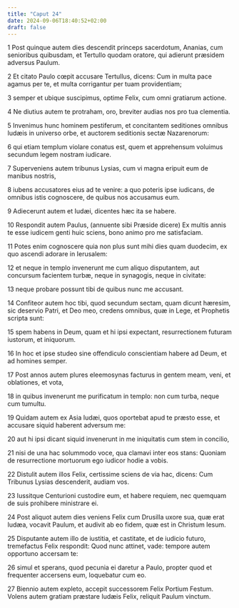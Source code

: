```yaml
---
title: "Caput 24"
date: 2024-09-06T18:40:52+02:00
draft: false
---
```




1 Post quinque autem dies descendit princeps sacerdotum, Ananias, cum senioribus quibusdam, et Tertullo quodam oratore, qui adierunt præsidem adversus Paulum.

2 Et citato Paulo cœpit accusare Tertullus, dicens: Cum in multa pace agamus per te, et multa corrigantur per tuam providentiam;

3 semper et ubique suscipimus, optime Felix, cum omni gratiarum actione.

4 Ne diutius autem te protraham, oro, breviter audias nos pro tua clementia.

5 Invenimus hunc hominem pestiferum, et concitantem seditiones omnibus Iudæis in universo orbe, et auctorem seditionis sectæ Nazarenorum:

6 qui etiam templum violare conatus est, quem et apprehensum voluimus secundum legem nostram iudicare.

7 Superveniens autem tribunus Lysias, cum vi magna eripuit eum de manibus nostris,

8 iubens accusatores eius ad te venire: a quo poteris ipse iudicans, de omnibus istis cognoscere, de quibus nos accusamus eum.

9 Adiecerunt autem et Iudæi, dicentes hæc ita se habere.

10 Respondit autem Paulus, (annuente sibi Præside dicere) Ex multis annis te esse iudicem genti huic sciens, bono animo pro me satisfaciam.

11 Potes enim cognoscere quia non plus sunt mihi dies quam duodecim, ex quo ascendi adorare in Ierusalem:

12 et neque in templo invenerunt me cum aliquo disputantem, aut concursum facientem turbæ, neque in synagogis, neque in civitate:

13 neque probare possunt tibi de quibus nunc me accusant.

14 Confiteor autem hoc tibi, quod secundum sectam, quam dicunt hæresim, sic deservio Patri, et Deo meo, credens omnibus, quæ in Lege, et Prophetis scripta sunt:

15 spem habens in Deum, quam et hi ipsi expectant, resurrectionem futuram iustorum, et iniquorum.

16 In hoc et ipse studeo sine offendiculo conscientiam habere ad Deum, et ad homines semper.

17 Post annos autem plures eleemosynas facturus in gentem meam, veni, et oblationes, et vota,

18 in quibus invenerunt me purificatum in templo: non cum turba, neque cum tumultu.

19 Quidam autem ex Asia Iudæi, quos oportebat apud te præsto esse, et accusare siquid haberent adversum me:

20 aut hi ipsi dicant siquid invenerunt in me iniquitatis cum stem in concilio,

21 nisi de una hac solummodo voce, qua clamavi inter eos stans: Quoniam de resurrectione mortuorum ego iudicor hodie a vobis.

22 Distulit autem illos Felix, certissime sciens de via hac, dicens: Cum Tribunus Lysias descenderit, audiam vos.

23 Iussitque Centurioni custodire eum, et habere requiem, nec quemquam de suis prohibere ministrare ei.

24 Post aliquot autem dies veniens Felix cum Drusilla uxore sua, quæ erat Iudæa, vocavit Paulum, et audivit ab eo fidem, quæ est in Christum Iesum.

25 Disputante autem illo de iustitia, et castitate, et de iudicio futuro, tremefactus Felix respondit: Quod nunc attinet, vade: tempore autem opportuno accersam te:

26 simul et sperans, quod pecunia ei daretur a Paulo, propter quod et frequenter accersens eum, loquebatur cum eo.

27 Biennio autem expleto, accepit successorem Felix Portium Festum. Volens autem gratiam præstare Iudæis Felix, reliquit Paulum vinctum.

